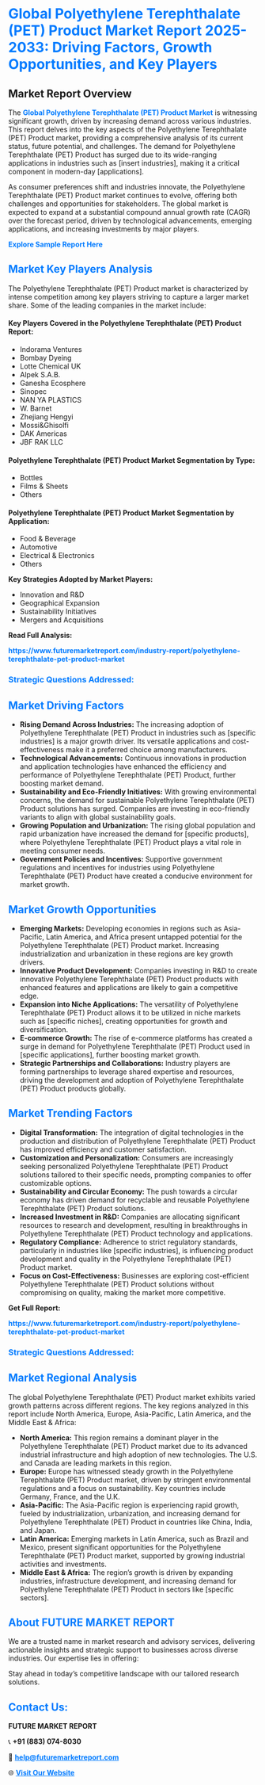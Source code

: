 <h1 style="color: #007BFF;">Global Polyethylene Terephthalate (PET) Product Market Report 2025-2033: Driving Factors, Growth Opportunities, and Key Players</h1>

<section id="overview">
<h2>Market Report Overview</h2>
<p>The <a href="https://www.futuremarketreport.com/industry-report/polyethylene-terephthalate-pet-product-market" style="color: #007BFF; text-decoration: none;"><strong>Global Polyethylene Terephthalate (PET) Product Market</strong></a> is witnessing significant growth, driven by increasing demand across various industries. This report delves into the key aspects of the Polyethylene Terephthalate (PET) Product market, providing a comprehensive analysis of its current status, future potential, and challenges. The demand for Polyethylene Terephthalate (PET) Product has surged due to its wide-ranging applications in industries such as [insert industries], making it a critical component in modern-day [applications].</p>
<p>As consumer preferences shift and industries innovate, the Polyethylene Terephthalate (PET) Product market continues to evolve, offering both challenges and opportunities for stakeholders. The global market is expected to expand at a substantial compound annual growth rate (CAGR) over the forecast period, driven by technological advancements, emerging applications, and increasing investments by major players.</p>
</section>

<section id="overview">
<p><a href="https://www.futuremarketreport.com/request-sample/reportId=114417" style="color: #007BFF; text-decoration: none;"><strong>Explore Sample Report Here</strong></a></p>
</section>

<section id="key-players">
<h2 style="color: #007BFF;">Market Key Players Analysis</h2>
<p>The Polyethylene Terephthalate (PET) Product market is characterized by intense competition among key players striving to capture a larger market share. Some of the leading companies in the market include:</p>
<h4>Key Players Covered in the Polyethylene Terephthalate (PET) Product Report:</h4>
<ul><li>Indorama Ventures</li><li>Bombay Dyeing</li><li>Lotte Chemical UK</li><li>Alpek S.A.B.</li><li>Ganesha Ecosphere</li><li>Sinopec</li><li>NAN YA PLASTICS</li><li>W. Barnet</li><li>Zhejiang Hengyi</li><li>Mossi&amp;Ghisolfi</li><li>DAK Americas</li><li>JBF RAK LLC</li></ul>
<h4>Polyethylene Terephthalate (PET) Product Market Segmentation by Type:</h4>
<ul><li>Bottles</li><li>Films &amp; Sheets</li><li>Others</li></ul>

<h4>Polyethylene Terephthalate (PET) Product Market Segmentation by Application:</h4>
<ul><li>Food &amp; Beverage</li><li>Automotive</li><li>Electrical &amp; Electronics</li><li>Others</li></ul>
<p><strong>Key Strategies Adopted by Market Players:</strong></p>
<ul>
<li>Innovation and R&D</li>
<li>Geographical Expansion</li>
<li>Sustainability Initiatives</li>
<li>Mergers and Acquisitions</li>
</ul>
</section>

<section>
<p><strong>Read Full Analysis: </strong></p><a href="https://www.futuremarketreport.com/industry-report/polyethylene-terephthalate-pet-product-market" style="color: #007BFF; text-decoration: none;"><strong>https://www.futuremarketreport.com/industry-report/polyethylene-terephthalate-pet-product-market</strong></a>
<h3 style="color: #007BFF;">Strategic Questions Addressed:</h3>
</section>

<section id="driving-factors">
<h2 style="color: #007BFF;">Market Driving Factors</h2>
<ul>
<li><strong>Rising Demand Across Industries:</strong> The increasing adoption of Polyethylene Terephthalate (PET) Product in industries such as [specific industries] is a major growth driver. Its versatile applications and cost-effectiveness make it a preferred choice among manufacturers.</li>
<li><strong>Technological Advancements:</strong> Continuous innovations in production and application technologies have enhanced the efficiency and performance of Polyethylene Terephthalate (PET) Product, further boosting market demand.</li>
<li><strong>Sustainability and Eco-Friendly Initiatives:</strong> With growing environmental concerns, the demand for sustainable Polyethylene Terephthalate (PET) Product solutions has surged. Companies are investing in eco-friendly variants to align with global sustainability goals.</li>
<li><strong>Growing Population and Urbanization:</strong> The rising global population and rapid urbanization have increased the demand for [specific products], where Polyethylene Terephthalate (PET) Product plays a vital role in meeting consumer needs.</li>
<li><strong>Government Policies and Incentives:</strong> Supportive government regulations and incentives for industries using Polyethylene Terephthalate (PET) Product have created a conducive environment for market growth.</li>
</ul>
</section>

<section id="growth-opportunities">
<h2 style="color: #007BFF;">Market Growth Opportunities</h2>
<ul>
<li><strong>Emerging Markets:</strong> Developing economies in regions such as Asia-Pacific, Latin America, and Africa present untapped potential for the Polyethylene Terephthalate (PET) Product market. Increasing industrialization and urbanization in these regions are key growth drivers.</li>
<li><strong>Innovative Product Development:</strong> Companies investing in R&D to create innovative Polyethylene Terephthalate (PET) Product products with enhanced features and applications are likely to gain a competitive edge.</li>
<li><strong>Expansion into Niche Applications:</strong> The versatility of Polyethylene Terephthalate (PET) Product allows it to be utilized in niche markets such as [specific niches], creating opportunities for growth and diversification.</li>
<li><strong>E-commerce Growth:</strong> The rise of e-commerce platforms has created a surge in demand for Polyethylene Terephthalate (PET) Product used in [specific applications], further boosting market growth.</li>
<li><strong>Strategic Partnerships and Collaborations:</strong> Industry players are forming partnerships to leverage shared expertise and resources, driving the development and adoption of Polyethylene Terephthalate (PET) Product products globally.</li>
</ul>
</section>

<section id="trending-factors">
<h2 style="color: #007BFF;">Market Trending Factors</h2>
<ul>
<li><strong>Digital Transformation:</strong> The integration of digital technologies in the production and distribution of Polyethylene Terephthalate (PET) Product has improved efficiency and customer satisfaction.</li>
<li><strong>Customization and Personalization:</strong> Consumers are increasingly seeking personalized Polyethylene Terephthalate (PET) Product solutions tailored to their specific needs, prompting companies to offer customizable options.</li>
<li><strong>Sustainability and Circular Economy:</strong> The push towards a circular economy has driven demand for recyclable and reusable Polyethylene Terephthalate (PET) Product solutions.</li>
<li><strong>Increased Investment in R&D:</strong> Companies are allocating significant resources to research and development, resulting in breakthroughs in Polyethylene Terephthalate (PET) Product technology and applications.</li>
<li><strong>Regulatory Compliance:</strong> Adherence to strict regulatory standards, particularly in industries like [specific industries], is influencing product development and quality in the Polyethylene Terephthalate (PET) Product market.</li>
<li><strong>Focus on Cost-Effectiveness:</strong> Businesses are exploring cost-efficient Polyethylene Terephthalate (PET) Product solutions without compromising on quality, making the market more competitive.</li>
</ul>
</section>

<section>
<p><strong>Get Full Report: </strong></p><a href="https://www.futuremarketreport.com/industry-report/polyethylene-terephthalate-pet-product-market" style="color: #007BFF; text-decoration: none;"><strong>https://www.futuremarketreport.com/industry-report/polyethylene-terephthalate-pet-product-market</strong></a>
<h3 style="color: #007BFF;">Strategic Questions Addressed:</h3>
</section>


<section id="regional-analysis">
<h2 style="color: #007BFF;">Market Regional Analysis</h2>
<p>The global Polyethylene Terephthalate (PET) Product market exhibits varied growth patterns across different regions. The key regions analyzed in this report include North America, Europe, Asia-Pacific, Latin America, and the Middle East & Africa:</p>
<ul>
<li><strong>North America:</strong> This region remains a dominant player in the Polyethylene Terephthalate (PET) Product market due to its advanced industrial infrastructure and high adoption of new technologies. The U.S. and Canada are leading markets in this region.</li>
<li><strong>Europe:</strong> Europe has witnessed steady growth in the Polyethylene Terephthalate (PET) Product market, driven by stringent environmental regulations and a focus on sustainability. Key countries include Germany, France, and the U.K.</li>
<li><strong>Asia-Pacific:</strong> The Asia-Pacific region is experiencing rapid growth, fueled by industrialization, urbanization, and increasing demand for Polyethylene Terephthalate (PET) Product in countries like China, India, and Japan.</li>
<li><strong>Latin America:</strong> Emerging markets in Latin America, such as Brazil and Mexico, present significant opportunities for the Polyethylene Terephthalate (PET) Product market, supported by growing industrial activities and investments.</li>
<li><strong>Middle East & Africa:</strong> The region’s growth is driven by expanding industries, infrastructure development, and increasing demand for Polyethylene Terephthalate (PET) Product in sectors like [specific sectors].</li>
</ul>
</section>

<footer>
<h2 style="color: #007BFF;">About FUTURE MARKET REPORT</h2>
<p>We are a trusted name in market research and advisory services, delivering actionable insights and strategic support to businesses across diverse industries. Our expertise lies in offering:</p>

<p>Stay ahead in today’s competitive landscape with our tailored research solutions.</p>

<h2 style="color: #007BFF;">Contact Us:</h2>
<p><strong>FUTURE MARKET REPORT</strong></p>
<p>📞 <strong>+91 (883) 074-8030</strong></p>
<p>📧 <strong><a href="mailto:help@futuremarketreport.com" style="color: #007BFF;">help@futuremarketreport.com</a></strong></p>
<p>🌐 <strong><a href="https://www.futuremarketreport.com/" style="color: #007BFF;">Visit Our Website</a></strong></p>
</footer>